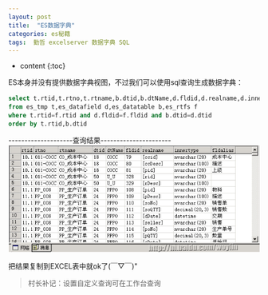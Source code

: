```yaml
---
layout: post
title:  "ES数据字典"
categories: es秘籍
tags:  勤哲 excelserver 数据字典 SQL 
---
```


* content
{:toc}

ES本身并没有提供数据字典视图，不过我们可以使用sql查询生成数据字典：

```sql
select t.rtid,t.rtno,t.rtname,b.dtid,b.dtName,d.fldid,d.realname,d.innertype,f.fldalias
from es_tmp t,es_datafield d,es_datatable b,es_rtfs f
where t.rtid=f.rtid and d.fldid=f.fldid and b.dtid=d.dtid
order by t.rtid,b.dtid
```

--------------------查询结果----------------------
![](/img/ess4.jpg)

把结果复制到EXCEL表中就ok了(￣▽￣)"

> 村长补记：设置自定义查询可在工作台查询
